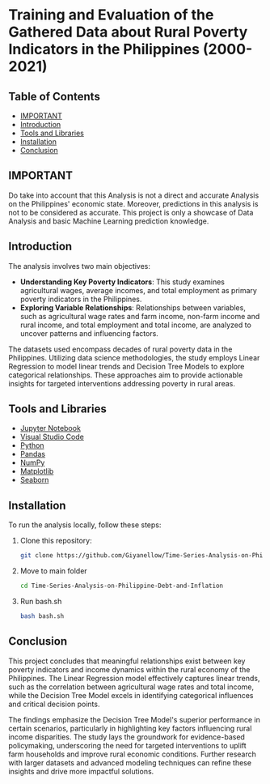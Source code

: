 # Training and Evaluation of the Gathered Data about Rural Poverty Indicators in the Philippines (2000-2021)

## Table of Contents
- [IMPORTANT](#important)
- [Introduction](#introduction)
- [Tools and Libraries](#tools-and-libraries)
- [Installation](#installation)
- [Conclusion](#conclusion)

## IMPORTANT
Do take into account that this Analysis is not a direct and accurate Analysis on the Philippines' economic state. Moreover, predictions in this analysis is not to be considered as accurate. This project is only a showcase of Data Analysis and basic Machine Learning prediction knowledge.

## Introduction

The analysis involves two main objectives:

- **Understanding Key Poverty Indicators**: This study examines agricultural wages, average incomes, and total employment as primary poverty indicators in the Philippines. 
- **Exploring Variable Relationships**: Relationships between variables, such as agricultural wage rates and farm income, non-farm income and rural income, and total employment and total income, are analyzed to uncover patterns and influencing factors.

The datasets used encompass decades of rural poverty data in the Philippines. Utilizing data science methodologies, the study employs Linear Regression to model linear trends and Decision Tree Models to explore categorical relationships. These approaches aim to provide actionable insights for targeted interventions addressing poverty in rural areas.

## Tools and Libraries

- [Jupyter Notebook](https://jupyter.org)
- [Visual Studio Code](https://code.visualstudio.com)
- [Python](https://www.python.org)
- [Pandas](https://pandas.pydata.org/)
- [NumPy](https://numpy.org/)
- [Matplotlib](https://matplotlib.org/)
- [Seaborn](https://seaborn.pydata.org)

## Installation

To run the analysis locally, follow these steps:

1. Clone this repository:

   ```bash
   git clone https://github.com/Giyanellow/Time-Series-Analysis-on-Philippine-Debt-and-Inflation
   ```
2. Move to main folder
   ```bash
   cd Time-Series-Analysis-on-Philippine-Debt-and-Inflation
   ```
   
3. Run bash.sh
   ```bash
   bash bash.sh
   ```

## Conclusion

This project concludes that meaningful relationships exist between key poverty indicators and income dynamics within the rural economy of the Philippines. The Linear Regression model effectively captures linear trends, such as the correlation between agricultural wage rates and total income, while the Decision Tree Model excels in identifying categorical influences and critical decision points.

The findings emphasize the Decision Tree Model's superior performance in certain scenarios, particularly in highlighting key factors influencing rural income disparities. The study lays the groundwork for evidence-based policymaking, underscoring the need for targeted interventions to uplift farm households and improve rural economic conditions. Further research with larger datasets and advanced modeling techniques can refine these insights and drive more impactful solutions. 